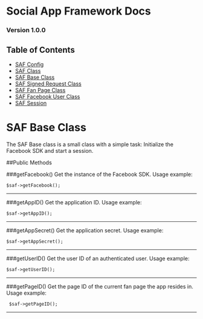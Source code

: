 # Social App Framework Docs
### Version 1.0.0

## Table of Contents

* [SAF Config](saf_config.md)
* [SAF Class](saf.md)
* [SAF Base Class](saf_base.md)
* [SAF Signed Request Class](saf_signed_request.md)
* [SAF Fan Page Class](saf_fan_page.md)
* [SAF Facebook User Class](saf_facebook_user.md)
* [SAF Session](saf_session.md)

# SAF Base Class
The SAF Base class is a small class with a simple task: Initialize the 
Facebook SDK and start a session.

##Public Methods

###getFacebook()
Get the instance of the Facebook SDK. Usage example:
    
    $saf->getFacebook();

***
    
###getAppID()
Get the application ID. Usage example:

    $saf->getAppID();

***

###getAppSecret()
Get the application secret. Usage example:

    $saf->getAppSecret();

***

###getUserID()
Get the user ID of an authenticated user. Usage example:

    $saf->getUserID();

***

###getPageID()
Get the page ID of the current fan page the app resides in. Usage example:

     $saf->getPageID();

***
